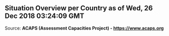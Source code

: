 ## Situation Overview per Country as of Wed, 26 Dec 2018 03:24:09 GMT

Source: **ACAPS (Assessment Capacities Project) - https://www.acaps.org**
